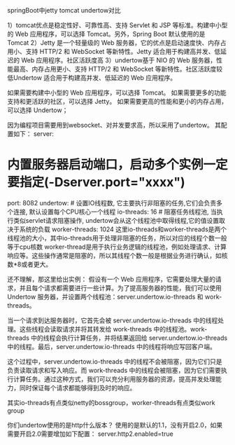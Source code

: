 springBoot中jetty tomcat undertow对比

1）tomcat优点是稳定性好、可靠性高、支持 Servlet 和 JSP 等标准。构建中小型的 Web 应用程序，可以选择 Tomcat。另外，Spring Boot 默认使用的是 Tomcat
2）Jetty 是一个轻量级的 Web 服务器，它的优点是启动速度快、内存占用小、支持 HTTP/2 和 WebSocket 等新特性。Jetty 适合用于构建高并发、低延迟的 Web 应用程序。社区活跃度高
3）undertow基于 NIO 的 Web 服务器，性能最高、内存占用更小、支持 HTTP/2 和 WebSocket 等新特性。社区活跃度较低Undertow 适合用于构建高并发、低延迟的 Web 应用程序。

如果需要构建中小型的 Web 应用程序，可以选择 Tomcat。
如果需要更多的功能支持和更活跃的社区，可以选择 Jetty。
如果需要更高的性能和更小的内存占用，可以选择 Undertow；

因为编程项目需要用到websocket、对并发要求高，所以采用了undertow。
其配置如下：
server:
  # 内置服务器启动端口，启动多个实例一定要指定(-Dserver.port="xxxx")
  port: 8082
  undertow:
    # 设置IO线程数, 它主要执行非阻塞的任务,它们会负责多个连接, 默认设置每个CPU核心一个线程
    io-threads: 16
    # 阻塞任务线程池, 当执行类似servlet请求阻塞操作, undertow会从这个线程池中取得线程,它的值设置取决于系统的负载
    worker-threads: 1024
这里io-threads和worker-threads是两个线程池的大小，其中io-threads用于处理非阻塞的任务，所以对应的线程个数一般等于cpu核数
worker-thread是用于执行业务逻辑的线程池，例如处理请求、计算响应等。这些操作通常是阻塞的，所以其线程个数一般是根据业务进行确认，如核数*8或者更大。

还不理解，那这里给出实例：
假设有一个 Web 应用程序，它需要处理大量的请求，并且每个请求都需要进行一些计算。为了提高服务器的性能，我们可以使用 Undertow 服务器，并设置两个线程池：server.undertow.io-threads 和 work-threads。

当一个请求到达服务器时，它首先会被 server.undertow.io-threads 中的线程处理。这些线程会读取请求并将其转发给 work-threads 中的线程池。work-threads 中的线程会执行计算任务，并将结果返回给 server.undertow.io-threads 中的线程。最后，server.undertow.io-threads 中的线程将响应写回客户端。

这个过程中，server.undertow.io-threads 中的线程不会被阻塞，因为它们只是负责读取请求和写入响应。而 work-threads 中的线程会被阻塞，因为它们需要执行计算任务。通过这种方式，我们可以充分利用服务器的资源，提高并发处理能力，同时保证每个请求都能够得到及时的响应。

其实io-threads有点类似netty的bossgroup，worker-threads有点类似work group

你们undertow使用的是http什么版本？
使用的是默认的1.1，没有开启2.0，如果需要开启2.0需要增加如下配置：
server.http2.enabled=true
